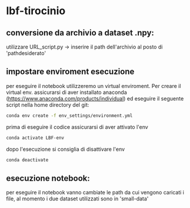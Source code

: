 # lbf-tirocinio

## conversione da archivio a dataset .npy:<br>
utilizzare URL_script.py -> inserire il path dell'archivio al posto di 'pathdesiderato'

## impostare enviroment esecuzione
per eseguire il notebook utilizzeremo un virtual enviroment. Per creare il virtual env. assicurarsi di aver installato anaconda (https://www.anaconda.com/products/individual) ed eseguire il seguente script nella home directory del git:
```bash
conda env create -f env_settings/environment.yml 
```
prima di eseguire il codice assicurarsi di aver attivato l'env  
```bash 
conda activate LBF-env
``` 
dopo l'esecuzione si consiglia di disattivare l'env 
```bash 
conda deactivate
```

## esecuzione notebook: 
per eseguire il notebook vanno cambiate le path da cui vengono caricati i file, al momento i due dataset utilizzati sono in 'small-data'



